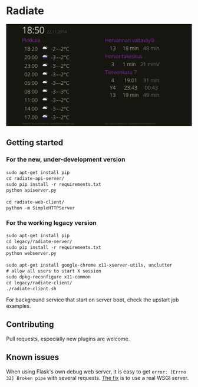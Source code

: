 # Radiate

![radiate](screenshot.png)

## Getting started

### For the new, under-development version

    sudo apt-get install pip
    cd radiate-api-server/
    sudo pip install -r requirements.txt
    python apiserver.py

    cd radiate-web-client/
    python -m SimpleHTTPServer

### For the working legacy version

    sudo apt-get install pip
    cd legacy/radiate-server/
    sudo pip install -r requirements.txt
    python webserver.py

    sudo apt-get install google-chrome x11-xserver-utils, unclutter
    # allow all users to start X session
    sudo dpkg-reconfigure x11-common
    cd legacy/radiate-client/
    ./radiate-client.sh

For background service that start on server boot, check the upstart job examples.

## Contributing

Pull requests, especially new plugins are welcome.

## Known issues

When using Flask's own debug web server, it is easy to get `error: [Errno 32] Broken pipe` with several requests. [The fix](http://stackoverflow.com/questions/12591760/flask-broken-pipe-with-requests) is to use a real WSGI server.
